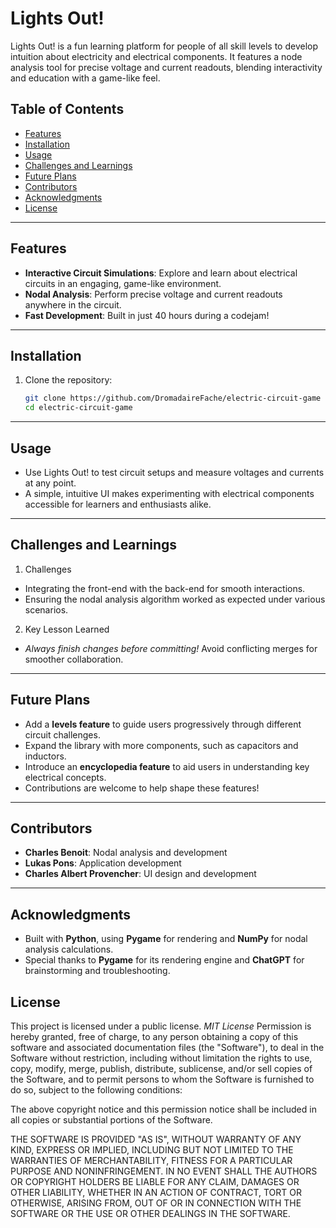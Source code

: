 # Lights Out!  

Lights Out! is a fun learning platform for people of all skill levels to develop intuition about electricity and electrical components. It features a node analysis tool for precise voltage and current readouts, blending interactivity and education with a game-like feel.  

## Table of Contents
- [Features](#features)
- [Installation](#installation)
- [Usage](#usage)
- [Challenges and Learnings](#challenges-and-learnings)
- [Future Plans](#future-plans)
- [Contributors](#contributors)
- [Acknowledgments](#acknowledgments)
- [License](#license)

---

## Features
- **Interactive Circuit Simulations**: Explore and learn about electrical circuits in an engaging, game-like environment.  
- **Nodal Analysis**: Perform precise voltage and current readouts anywhere in the circuit.  
- **Fast Development**: Built in just 40 hours during a codejam!  

---

## Installation  
1. Clone the repository:  
   ```bash
   git clone https://github.com/DromadaireFache/electric-circuit-game
   cd electric-circuit-game

---

## Usage  
- Use Lights Out! to test circuit setups and measure voltages and currents at any point.  
- A simple, intuitive UI makes experimenting with electrical components accessible for learners and enthusiasts alike.

---

## Challenges and Learnings  

1. Challenges  
- Integrating the front-end with the back-end for smooth interactions.  
- Ensuring the nodal analysis algorithm worked as expected under various scenarios.  

2. Key Lesson Learned  
- *Always finish changes before committing!* Avoid conflicting merges for smoother collaboration.  

---

## Future Plans  

- Add a **levels feature** to guide users progressively through different circuit challenges.  
- Expand the library with more components, such as capacitors and inductors.  
- Introduce an **encyclopedia feature** to aid users in understanding key electrical concepts.  
- Contributions are welcome to help shape these features!  

---

## Contributors  

- **Charles Benoit**: Nodal analysis and development  
- **Lukas Pons**: Application development  
- **Charles Albert Provencher**: UI design and development  

---

## Acknowledgments  

- Built with **Python**, using **Pygame** for rendering and **NumPy** for nodal analysis calculations.  
- Special thanks to **Pygame** for its rendering engine and **ChatGPT** for brainstorming and troubleshooting.  

## License  

This project is licensed under a public license. *MIT License* 
Permission is hereby granted, free of charge, to any person obtaining a copy of this software and associated documentation files (the "Software"), to deal in the Software without restriction, including without limitation the rights to use, copy, modify, merge, publish, distribute, sublicense, and/or sell copies of the Software, and to permit persons to whom the Software is furnished to do so, subject to the following conditions:

The above copyright notice and this permission notice shall be included in all copies or substantial portions of the Software.

THE SOFTWARE IS PROVIDED "AS IS", WITHOUT WARRANTY OF ANY KIND, EXPRESS OR IMPLIED, INCLUDING BUT NOT LIMITED TO THE WARRANTIES OF MERCHANTABILITY, FITNESS FOR A PARTICULAR PURPOSE AND NONINFRINGEMENT. IN NO EVENT SHALL THE AUTHORS OR COPYRIGHT HOLDERS BE LIABLE FOR ANY CLAIM, DAMAGES OR OTHER LIABILITY, WHETHER IN AN ACTION OF CONTRACT, TORT OR OTHERWISE, ARISING FROM, OUT OF OR IN CONNECTION WITH THE SOFTWARE OR THE USE OR OTHER DEALINGS IN THE SOFTWARE.
